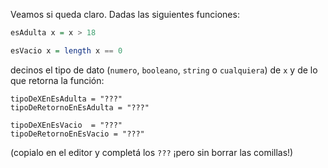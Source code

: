 Veamos si queda claro. Dadas las siguientes funciones:

```haskell
esAdulta x = x > 18

esVacio x = length x == 0  
```

decinos el tipo de dato (`numero`, `booleano`, `string`
 o `cualquiera`) de `x` y de lo que retorna la función: 
 
 
 ```
tipoDeXEnEsAdulta = "???"
tipoDeRetornoEnEsAdulta = "???"

tipoDeXEnEsVacio  = "???"
tipoDeRetornoEnEsVacio = "???"
``` 
 
 (copialo en el editor y completá los `???` ¡pero sin borrar las comillas!)